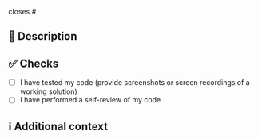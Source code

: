 closes #

## 📑 Description

## ✅ Checks
- [ ] I have tested my code (provide screenshots or screen recordings of a working solution)
- [ ] I have performed a self-review of my code

## ℹ Additional context
